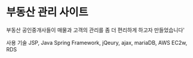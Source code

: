 # 부동산 관리 사이트

부동산 공인중개사들이 매물과 고객의 관리를 좀 더 편리하게 하고자 만들었습니다'

사용 기술
JSP, Java Spring Framework, jQeury, ajax, mariaDB, AWS EC2w, RDS

